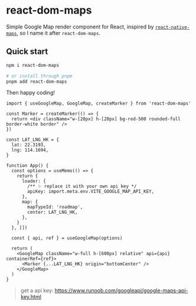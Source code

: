 # react-dom-maps

Simple Google Map render component for React, inspired by [`react-native-maps`](https://github.com/react-native-maps/react-native-maps?tab=readme-ov-file#component-api), so I name it after `react-dom-maps`.

## Quick start

```bash
npm i react-dom-maps

# or install through pnpm
pnpm add react-dom-maps
```

Then happy coding!

```tsx
import { useGoogleMap, GoogleMap, createMarker } from 'react-dom-maps'

const Marker = createMarker(() => {
  return <div className="w-[20px] h-[20px] bg-red-500 rounded-full border-white border" />
})

const LAT_LNG_HK = {
  lat: 22.3193,
  lng: 114.1694,
}

function App() {
  const options = useMemo(() => {
    return {
      loader: {
        /** ✨ replace it with your own api key */
        apiKey: import.meta.env.VITE_GOOGLE_MAP_API_KEY,
      },
      map: {
        mapTypeId: 'roadmap',
        center: LAT_LNG_HK,
      },
    }
  }, [])

  const { api, ref } = useGoogleMap(options)

  return (
    <GoogleMap className="w-full h-[600px] relative" api={api} containerRef={ref}>
      <Marker {...LAT_LNG_HK} origin="bottomCenter" />
    </GoogleMap>
  )
}
```

> get a api key: <https://www.runoob.com/googleapi/google-maps-api-key.html>
